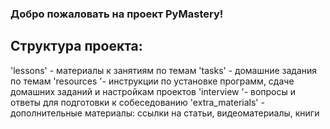 ### Добро пожаловать на проект PyMastery!

## Структура проекта:

'lessons' - материалы к занятиям по темам
'tasks' - домашние задания по темам
'resources '- инструкции по установке программ, сдаче домашних заданий и настройкам проектов
'interview '- вопросы и ответы для подготовки к собеседованию
'extra_materials' - дополнительные материалы: ссылки на статьи, видеоматериалы, книги
